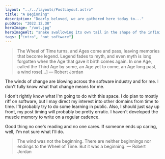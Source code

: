 ```yaml
---
layout: "../../layouts/PostLayout.astro"
title: "A Beginning"
description: "Dearly beloved, we are gathered here today to..."
pubDate: "2022.12.30"
heroImage: "/wot.jpg"
heroImageAlt: "snake swallowing its own tail in the shape of the infinity sign, a Warder sword across the snake"
tags: ["intro", "not software"]
---
```


> The Wheel of Time turns, and Ages come and pass, leaving memories that become legend. Legend fades to myth, and even myth is long forgotten when the Age that gave it birth comes again. In one Age, called the Third Age by some, an Age yet to come, an Age long past, a wind rose[...] &mdash; Robert Jordan

The winds of change are blowing across the software industry and for me. I don't fully know what that change means for me.

I don't rightly know what I'm going to do with this space. I do plan to mostly riff on software, but I may direct my interest into other domains from time to time. I'll probably try to do some learning in public. Also, I should just say up front, my post timing will probably be pretty erratic. I haven't developed the muscle memory to write on a regular cadence.

Good thing no one's reading and no one cares. If someone ends up caring, well, I'm not sure what I'll do.

> The wind was not the beginning. There are neither beginnings nor endings to the Wheel of Time. But it was a beginning. &mdash; Robert Jordan